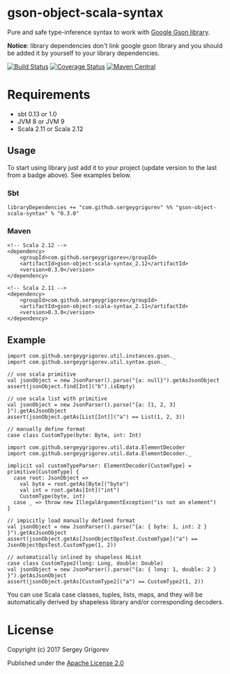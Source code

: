 # gson-object-scala-syntax

Pure and safe type-inference syntax to work 
with [Google Gson library](com.google.gson.JsonObject).

**Notice**: library dependencies don't link google gson library and
you should be added it by yourself to your library dependencies.

[![Build Status](https://travis-ci.org/SergeyGrigorev/gson-object-scala-syntax.svg?branch=master)](https://travis-ci.org/SergeyGrigorev/gson-object-scala-syntax)
[![Coverage Status](https://coveralls.io/repos/github/SergeyGrigorev/gson-object-scala-syntax/badge.svg?branch=master)](https://coveralls.io/github/SergeyGrigorev/gson-object-scala-syntax?branch=master)
[![Maven Central](https://maven-badges.herokuapp.com/maven-central/com.github.sergeygrigorev/gson-object-scala-syntax_2.12/badge.svg)](https://maven-badges.herokuapp.com/maven-central/com.github.sergeygrigorev/gson-object-scala-syntax_2.12)


# Requirements
* sbt 0.13 or 1.0
* JVM 8 or JVM 9
* Scala 2.11 or Scala 2.12

## Usage
To start using library just add it to your project (update version to the last from a badge above). See examples below.

### Sbt
```
libraryDependencies += "com.github.sergeygrigorev" %% "gson-object-scala-syntax" % "0.3.0"

```

### Maven
```
<!-- Scala 2.12 -->
<dependency>
    <groupId>com.github.sergeygrigorev</groupId>
    <artifactId>gson-object-scala-syntax_2.12</artifactId>
    <version>0.3.0</version>
</dependency>

<!-- Scala 2.11 -->
<dependency>
    <groupId>com.github.sergeygrigorev</groupId>
    <artifactId>gson-object-scala-syntax_2.11</artifactId>
    <version>0.3.0</version>
</dependency>

```

## Example
```
import com.github.sergeygrigorev.util.instances.gson._
import com.github.sergeygrigorev.util.syntax.gson._

// use scala primitive
val jsonObject = new JsonParser().parse("{a: null}").getAsJsonObject
assert(jsonObject.find[Int]("b").isEmpty)

// use scala list with primitive
val jsonObject = new JsonParser().parse("{a: [1, 2, 3] }").getAsJsonObject
assert(jsonObject.getAs[List[Int]]("a") == List(1, 2, 3))

// manually define format
case class CustomType(byte: Byte, int: Int)

import com.github.sergeygrigorev.util.data.ElementDecoder
import com.github.sergeygrigorev.util.data.ElementDecoder._

implicit val customTypeParser: ElementDecoder[CustomType] = primitive[CustomType] {
  case root: JsonObject =>
    val byte = root.getAs[Byte]("byte")
    val int = root.getAs[Int]("int")
    CustomType(byte, int)
  case _ => throw new IllegalArgumentException("is not an element")
}

// impicitly load manually defined format
val jsonObject = new JsonParser().parse("{a: { byte: 1, int: 2 } }").getAsJsonObject
assert(jsonObject.getAs[JsonObjectOpsTest.CustomType]("a") == JsonObjectOpsTest.CustomType(1, 2))

// automatically inlined by shapeless HList
case class CustomType2(long: Long, double: Double)
val jsonObject = new JsonParser().parse("{a: { long: 1, double: 2 } }").getAsJsonObject
assert(jsonObject.getAs[CustomType2]("a") == CustomType2(1, 2))
```

You can use Scala case classes, tuples, lists, maps, and they will be
automatically derived by shapeless library and/or corresponding decoders.

# License

Copyright (c) 2017 Sergey Grigorev

Published under the [Apache License 2.0](http://www.apache.org/licenses/LICENSE-2.0.txt)